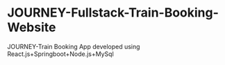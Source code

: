 # JOURNEY-Fullstack-Train-Booking-Website
JOURNEY-Train Booking App developed using React.js+Springboot+Node.js+MySql

